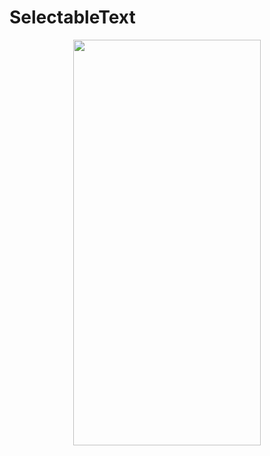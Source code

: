 # SelectableText
<p align="center">
<img src="https://docs.google.com/uc?id=15wuK4fvGJoyWIoIZJ0epBifrfhmUrU1u" height="649" width="300">
</p>

```dart

```
